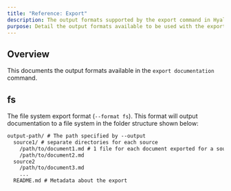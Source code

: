 ```yaml
---
title: "Reference: Export"
description: The output formats supported by the export command in Hyaline
purpose: Detail the output formats available to be used with the export documentation command
---
```

## Overview
This documents the output formats available in the `export documentation` command.

## fs
The file system export format (`--format fs`). This format will output documentation to a file system in the folder structure shown below:

```txt
output-path/ # The path specified by --output
  source1/ # separate directories for each source
    /path/to/document1.md # 1 file for each document exported for a source
    /path/to/document2.md
  source2
    /path/to/document3.md
    ...
  README.md # Metadata about the export
```
